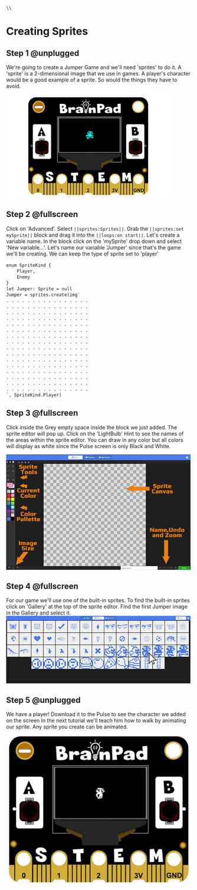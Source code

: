 ```template
\\
```

# Creating Sprites

## Step 1 @unplugged

We're going to create a Jumper Game and we'll need 'sprites' to do it. A 'sprite' is a 2-dimensional image that we use in games. A player's character would be a good example of a sprite. So would the things they have to avoid.  

![BrainPad buzzer image](../static/images/sprite1.jpg)

## Step 2 @fullscreen

Click on 'Advanced'. Select ``||sprites:Sprites||``. Grab the ``||sprites:set mySprite||`` block and drag it into the ``||loops:on start||``. Let's create a variable name. In the block click on the 'mySprite' drop down and select 'New variable...'. Let's name our variable 'Jumper' since that's the game we'll be creating. We can keep the type of sprite set to 'player'


```blocks
enum SpriteKind {
    Player,
    Enemy
}
let Jumper: Sprite = null
Jumper = sprites.create(img`
. . . . . . . . . . . . . . . . 
. . . . . . . . . . . . . . . . 
. . . . . . . . . . . . . . . . 
. . . . . . . . . . . . . . . . 
. . . . . . . . . . . . . . . . 
. . . . . . . . . . . . . . . . 
. . . . . . . . . . . . . . . . 
. . . . . . . . . . . . . . . . 
. . . . . . . . . . . . . . . . 
. . . . . . . . . . . . . . . . 
. . . . . . . . . . . . . . . . 
. . . . . . . . . . . . . . . . 
. . . . . . . . . . . . . . . . 
. . . . . . . . . . . . . . . . 
. . . . . . . . . . . . . . . . 
. . . . . . . . . . . . . . . . 
`, SpriteKind.Player)

```

## Step 3 @fullscreen

Click inside the Grey empty space inside the block we just added. The sprite editor will pop up. Click on the 'LightBulb' Hint to see the names of the areas within the sprite editor. You can draw in any color but all colors will display as white since the Pulse screen is only Black and White. 

 ![BrainPad buzzer image](../static/images/spriteEditor.jpg)

## Step 4 @fullscreen

For our game we'll use one of the built-in sprites. To find the built-in sprites click on 'Gallery' at the top of the sprite editor. Find the first Jumper image in the Gallery and select it.
 ![BrainPad buzzer image](../static/images/spriteJumper.jpg)


## Step 5 @unplugged

We have a player! Download it to the Pulse to see the character we added on the screen 
 In the next tutorial we'll teach him how to walk by animating our sprite. Any sprite you create can be animated. 

 ![BrainPad buzzer image](../static/images/spritePlayer.jpg)
